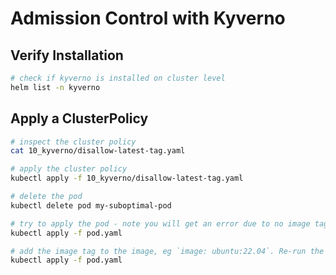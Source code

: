 # Admission Control with Kyverno

## Verify Installation

```bash
# check if kyverno is installed on cluster level
helm list -n kyverno
```

## Apply a ClusterPolicy

```bash
# inspect the cluster policy
cat 10_kyverno/disallow-latest-tag.yaml

# apply the cluster policy
kubectl apply -f 10_kyverno/disallow-latest-tag.yaml

# delete the pod
kubectl delete pod my-suboptimal-pod 

# try to apply the pod - note you will get an error due to no image tag is provided
kubectl apply -f pod.yaml

# add the image tag to the image, eg `image: ubuntu:22.04`. Re-run the apply command. Now it works again
kubectl apply -f pod.yaml
```


